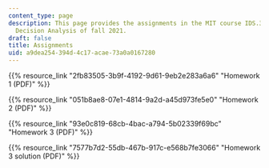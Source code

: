 ```yaml
---
content_type: page
description: This page provides the assignments in the MIT course IDS.333 Risk and
  Decision Analysis of fall 2021.
draft: false
title: Assignments
uid: a9dea254-394d-4c17-acae-73a0a0167280
---
```

{{% resource_link "2fb83505-3b9f-4192-9d61-9eb2e283a6a6" "Homework 1 (PDF)" %}}

{{% resource_link "051b8ae8-07e1-4814-9a2d-a45d973fe5e0" "Homework 2 (PDF)" %}}

{{% resource_link "93e0c819-68cb-4bac-a794-5b02339f69bc" "Homework 3 (PDF)" %}}

{{% resource_link "7577b7d2-55db-467b-917c-e568b7fe3066" "Homework 3 solution (PDF)" %}}